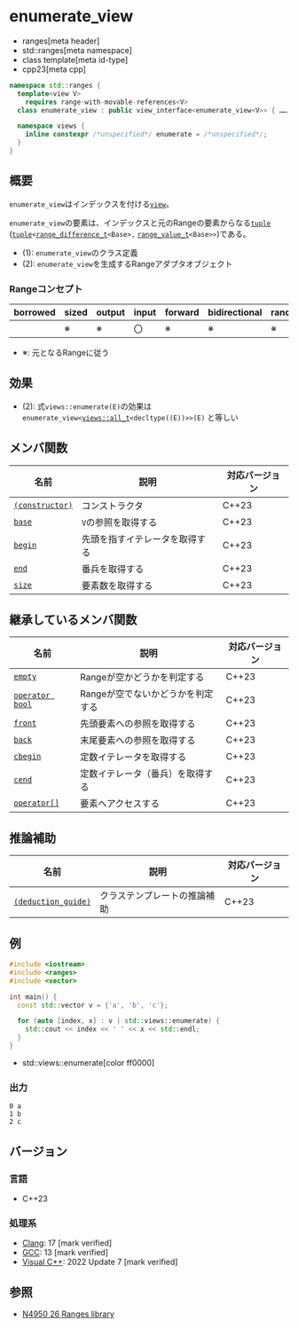 # enumerate_view
* ranges[meta header]
* std::ranges[meta namespace]
* class template[meta id-type]
* cpp23[meta cpp]

```cpp
namespace std::ranges {
  template<view V>
    requires range-with-movable-references<V>
  class enumerate_view : public view_interface<enumerate_view<V>> { …… }; // (1)

  namespace views {
    inline constexpr /*unspecified*/ enumerate = /*unspecified*/;      // (2)
  }
}
```

## 概要

`enumerate_view`はインデックスを付ける[`view`](view.md)。

`enumerate_view`の要素は、インデックスと元のRangeの要素からなる[`tuple`](/reference/tuple/tuple.md) ([`tuple`](/reference/tuple/tuple.md)`<`[`range_difference_t`](range_difference_t.md)`<Base>,` [`range_value_t`](range_value_t.md)`<Base>>`)である。

- (1): `enumerate_view`のクラス定義
- (2): `enumerate_view`を生成するRangeアダプタオブジェクト

### Rangeコンセプト

| borrowed | sized | output | input | forward | bidirectional | random_access | contiguous | common | viewable | view |
|----------|-------|--------|-------|---------|---------------|---------------|------------|--------|----------|------|
|          | ※    | ※     | 〇    | ※      | ※            | ※            |            | ※     | ○       | ○   |

- ※: 元となるRangeに従う

## 効果

- (2): 式`views::enumerate(E)`の効果は`enumerate_view<`[`views::all_t`](all.md)`<decltype((E))>>(E)` と等しい


## メンバ関数

| 名前                                             | 説明                             | 対応バージョン |
|--------------------------------------------------|----------------------------------|----------------|
| [`(constructor)`](enumerate_view/op_constructor.md)  | コンストラクタ                   | C++23          |
| [`base`](enumerate_view/base.md)                     | `V`の参照を取得する              | C++23          |
| [`begin`](enumerate_view/begin.md)                   | 先頭を指すイテレータを取得する   | C++23          |
| [`end`](enumerate_view/end.md)                       | 番兵を取得する                   | C++23          |
| [`size`](enumerate_view/size.md)                     | 要素数を取得する                 | C++23          |

## 継承しているメンバ関数

| 名前                                         | 説明                              | 対応バージョン |
|----------------------------------------------|-----------------------------------|----------------|
| [`empty`](view_interface/empty.md)           | Rangeが空かどうかを判定する       | C++23          |
| [`operator bool`](view_interface/op_bool.md) | Rangeが空でないかどうかを判定する | C++23          |
| [`front`](view_interface/front.md)           | 先頭要素への参照を取得する        | C++23          |
| [`back`](view_interface/back.md)             | 末尾要素への参照を取得する        | C++23          |
| [`cbegin`](view_interface/cbegin.md)         | 定数イテレータを取得する          | C++23          |
| [`cend`](view_interface/cend.md)             | 定数イテレータ（番兵）を取得する  | C++23          |
| [`operator[]`](view_interface/op_at.md)      | 要素へアクセスする                | C++23          |

## 推論補助

| 名前                                                  | 説明                         | 対応バージョン |
|-------------------------------------------------------|------------------------------|----------------|
| [`(deduction_guide)`](enumerate_view/op_deduction_guide.md) | クラステンプレートの推論補助 | C++23          |

## 例
```cpp example
#include <iostream>
#include <ranges>
#include <vector>

int main() {
  const std::vector v = {'a', 'b', 'c'};

  for (auto [index, x] : v | std::views::enumerate) {
    std::cout << index << ' ' << x << std::endl;
  }
}
```
* std::views::enumerate[color ff0000]

### 出力
```
0 a
1 b
2 c
```

## バージョン
### 言語
- C++23

### 処理系
- [Clang](/implementation.md#clang): 17 [mark verified]
- [GCC](/implementation.md#gcc): 13 [mark verified]
- [Visual C++](/implementation.md#visual_cpp): 2022 Update 7 [mark verified]

## 参照
- [N4950 26 Ranges library](https://timsong-cpp.github.io/cppwp/n4950/ranges)
